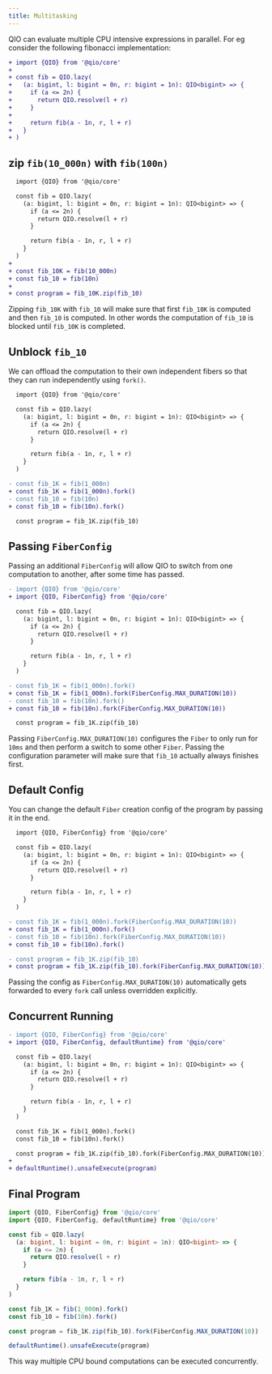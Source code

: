 ```yaml
---
title: Multitasking
---
```


QIO can evaluate multiple CPU intensive expressions in parallel. For eg consider the following fibonacci implementation:

```diff
+ import {QIO} from '@qio/core'
+
+ const fib = QIO.lazy(
+   (a: bigint, l: bigint = 0n, r: bigint = 1n): QIO<bigint> => {
+     if (a <= 2n) {
+       return QIO.resolve(l + r)
+     }
+
+     return fib(a - 1n, r, l + r)
+   }
+ )
```

## zip `fib(10_000n)` with `fib(100n)`

```diff
  import {QIO} from '@qio/core'

  const fib = QIO.lazy(
    (a: bigint, l: bigint = 0n, r: bigint = 1n): QIO<bigint> => {
      if (a <= 2n) {
        return QIO.resolve(l + r)
      }

      return fib(a - 1n, r, l + r)
    }
  )
+
+ const fib_10K = fib(10_000n)
+ const fib_10 = fib(10n)
+
+ const program = fib_10K.zip(fib_10)
```

Zipping `fib_10K` with `fib_10` will make sure that first `fib_10K` is computed and then `fib_10` is computed. In other words the computation of `fib_10` is blocked until `fib_10K` is completed.

## Unblock `fib_10`

We can offload the computation to their own independent fibers so that they can run independently using `fork()`.

```diff
  import {QIO} from '@qio/core'

  const fib = QIO.lazy(
    (a: bigint, l: bigint = 0n, r: bigint = 1n): QIO<bigint> => {
      if (a <= 2n) {
        return QIO.resolve(l + r)
      }

      return fib(a - 1n, r, l + r)
    }
  )

- const fib_1K = fib(1_000n)
+ const fib_1K = fib(1_000n).fork()
- const fib_10 = fib(10n)
+ const fib_10 = fib(10n).fork()

  const program = fib_1K.zip(fib_10)
```

## Passing `FiberConfig`

Passing an additional `FiberConfig` will allow QIO to switch from one computation to another, after some time has passed.

```diff
- import {QIO} from '@qio/core'
+ import {QIO, FiberConfig} from '@qio/core'

  const fib = QIO.lazy(
    (a: bigint, l: bigint = 0n, r: bigint = 1n): QIO<bigint> => {
      if (a <= 2n) {
        return QIO.resolve(l + r)
      }

      return fib(a - 1n, r, l + r)
    }
  )

- const fib_1K = fib(1_000n).fork()
+ const fib_1K = fib(1_000n).fork(FiberConfig.MAX_DURATION(10))
- const fib_10 = fib(10n).fork()
+ const fib_10 = fib(10n).fork(FiberConfig.MAX_DURATION(10))

  const program = fib_1K.zip(fib_10)
```

Passing `FiberConfig.MAX_DURATION(10)` configures the `Fiber` to only run for `10ms` and then perform a switch to some other `Fiber`. Passing the configuration parameter will make sure that `fib_10` actually always finishes first.

## Default Config

You can change the default `Fiber` creation config of the program by passing it in the end.

```diff
  import {QIO, FiberConfig} from '@qio/core'

  const fib = QIO.lazy(
    (a: bigint, l: bigint = 0n, r: bigint = 1n): QIO<bigint> => {
      if (a <= 2n) {
        return QIO.resolve(l + r)
      }

      return fib(a - 1n, r, l + r)
    }
  )

- const fib_1K = fib(1_000n).fork(FiberConfig.MAX_DURATION(10))
+ const fib_1K = fib(1_000n).fork()
- const fib_10 = fib(10n).fork(FiberConfig.MAX_DURATION(10))
+ const fib_10 = fib(10n).fork()

- const program = fib_1K.zip(fib_10)
+ const program = fib_1K.zip(fib_10).fork(FiberConfig.MAX_DURATION(10))
```

Passing the config as `FiberConfig.MAX_DURATION(10)` automatically gets forwarded to every `fork` call unless overridden explicitly.

## Concurrent Running

```diff
- import {QIO, FiberConfig} from '@qio/core'
+ import {QIO, FiberConfig, defaultRuntime} from '@qio/core'

  const fib = QIO.lazy(
    (a: bigint, l: bigint = 0n, r: bigint = 1n): QIO<bigint> => {
      if (a <= 2n) {
        return QIO.resolve(l + r)
      }

      return fib(a - 1n, r, l + r)
    }
  )

  const fib_1K = fib(1_000n).fork()
  const fib_10 = fib(10n).fork()

  const program = fib_1K.zip(fib_10).fork(FiberConfig.MAX_DURATION(10))
+
+ defaultRuntime().unsafeExecute(program)
```

## Final Program

```ts
import {QIO, FiberConfig} from '@qio/core'
import {QIO, FiberConfig, defaultRuntime} from '@qio/core'

const fib = QIO.lazy(
  (a: bigint, l: bigint = 0n, r: bigint = 1n): QIO<bigint> => {
    if (a <= 2n) {
      return QIO.resolve(l + r)
    }

    return fib(a - 1n, r, l + r)
  }
)

const fib_1K = fib(1_000n).fork()
const fib_10 = fib(10n).fork()

const program = fib_1K.zip(fib_10).fork(FiberConfig.MAX_DURATION(10))

defaultRuntime().unsafeExecute(program)
```

This way multiple CPU bound computations can be executed concurrently.
